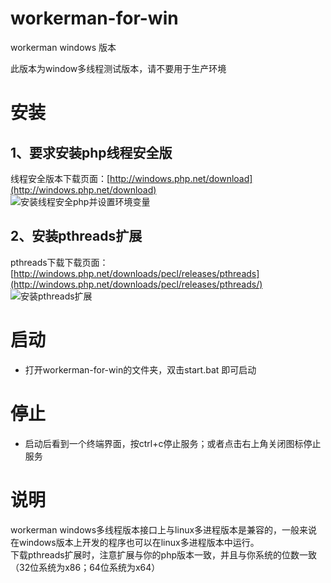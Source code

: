 workerman-for-win
=================

workerman windows 版本


此版本为window多线程测试版本，请不要用于生产环境

安装
==============
## 1、要求安装php线程安全版
线程安全版本下载页面：[http://windows.php.net/download](http://windows.php.net/download)   
![安装线程安全php并设置环境变量](http://www.workerman.net/img/gif/install-php.gif)

## 2、安装pthreads扩展
pthreads下载下载页面： [http://windows.php.net/downloads/pecl/releases/pthreads](http://windows.php.net/downloads/pecl/releases/pthreads/)    
![安装pthreads扩展](http://www.workerman.net/img/gif/install-pthreads.gif)

启动
=======
  * 打开workerman-for-win的文件夹，双击start.bat 即可启动

停止
======
  * 启动后看到一个终端界面，按ctrl+c停止服务；或者点击右上角关闭图标停止服务

说明
======
workerman windows多线程版本接口上与linux多进程版本是兼容的，一般来说在windows版本上开发的程序也可以在linux多进程版本中运行。  
下载pthreads扩展时，注意扩展与你的php版本一致，并且与你系统的位数一致（32位系统为x86；64位系统为x64）